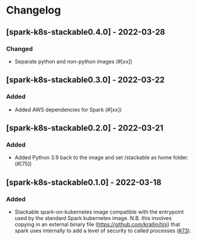 # Changelog

## [spark-k8s-stackable0.4.0] - 2022-03-28

### Changed

- Separate python and non-python images (#[xx])

[#xx]: https://github.com/stackabletech/docker-images/pull/75

## [spark-k8s-stackable0.3.0] - 2022-03-22

### Added

- Added AWS dependencies for Spark (#[xx])

[#xx]: https://github.com/stackabletech/docker-images/pull/75

## [spark-k8s-stackable0.2.0] - 2022-03-21

### Added

- Added Python 3.9 back to the image and set /stackable as home folder. (#[75])

[#75]: https://github.com/stackabletech/docker-images/pull/75

## [spark-k8s-stackable0.1.0] - 2022-03-18

### Added

- Stackable spark-on-kubernetes image compatible with the entrypoint used by the standard Spark kubernetes image. N.B. this involves copying in an external binary file (https://github.com/krallin/tini) that spark uses internally to add a level of security to called processes ([#73]).

[#73]: https://github.com/stackabletech/docker-images/pull/73
